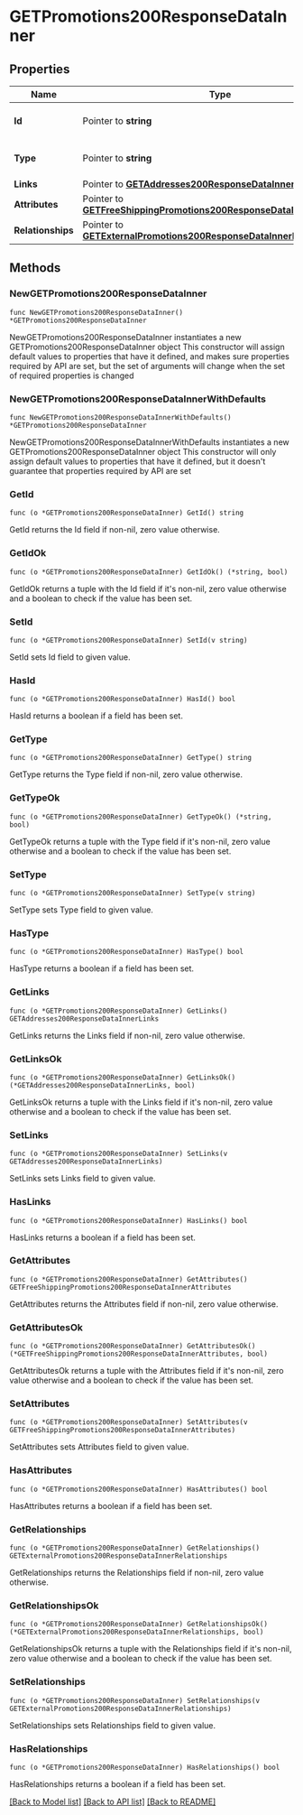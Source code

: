 # GETPromotions200ResponseDataInner

## Properties

Name | Type | Description | Notes
------------ | ------------- | ------------- | -------------
**Id** | Pointer to **string** | The resource&#39;s id | [optional] 
**Type** | Pointer to **string** | The resource&#39;s type | [optional] [default to "promotions"]
**Links** | Pointer to [**GETAddresses200ResponseDataInnerLinks**](GETAddresses200ResponseDataInnerLinks.md) |  | [optional] 
**Attributes** | Pointer to [**GETFreeShippingPromotions200ResponseDataInnerAttributes**](GETFreeShippingPromotions200ResponseDataInnerAttributes.md) |  | [optional] 
**Relationships** | Pointer to [**GETExternalPromotions200ResponseDataInnerRelationships**](GETExternalPromotions200ResponseDataInnerRelationships.md) |  | [optional] 

## Methods

### NewGETPromotions200ResponseDataInner

`func NewGETPromotions200ResponseDataInner() *GETPromotions200ResponseDataInner`

NewGETPromotions200ResponseDataInner instantiates a new GETPromotions200ResponseDataInner object
This constructor will assign default values to properties that have it defined,
and makes sure properties required by API are set, but the set of arguments
will change when the set of required properties is changed

### NewGETPromotions200ResponseDataInnerWithDefaults

`func NewGETPromotions200ResponseDataInnerWithDefaults() *GETPromotions200ResponseDataInner`

NewGETPromotions200ResponseDataInnerWithDefaults instantiates a new GETPromotions200ResponseDataInner object
This constructor will only assign default values to properties that have it defined,
but it doesn't guarantee that properties required by API are set

### GetId

`func (o *GETPromotions200ResponseDataInner) GetId() string`

GetId returns the Id field if non-nil, zero value otherwise.

### GetIdOk

`func (o *GETPromotions200ResponseDataInner) GetIdOk() (*string, bool)`

GetIdOk returns a tuple with the Id field if it's non-nil, zero value otherwise
and a boolean to check if the value has been set.

### SetId

`func (o *GETPromotions200ResponseDataInner) SetId(v string)`

SetId sets Id field to given value.

### HasId

`func (o *GETPromotions200ResponseDataInner) HasId() bool`

HasId returns a boolean if a field has been set.

### GetType

`func (o *GETPromotions200ResponseDataInner) GetType() string`

GetType returns the Type field if non-nil, zero value otherwise.

### GetTypeOk

`func (o *GETPromotions200ResponseDataInner) GetTypeOk() (*string, bool)`

GetTypeOk returns a tuple with the Type field if it's non-nil, zero value otherwise
and a boolean to check if the value has been set.

### SetType

`func (o *GETPromotions200ResponseDataInner) SetType(v string)`

SetType sets Type field to given value.

### HasType

`func (o *GETPromotions200ResponseDataInner) HasType() bool`

HasType returns a boolean if a field has been set.

### GetLinks

`func (o *GETPromotions200ResponseDataInner) GetLinks() GETAddresses200ResponseDataInnerLinks`

GetLinks returns the Links field if non-nil, zero value otherwise.

### GetLinksOk

`func (o *GETPromotions200ResponseDataInner) GetLinksOk() (*GETAddresses200ResponseDataInnerLinks, bool)`

GetLinksOk returns a tuple with the Links field if it's non-nil, zero value otherwise
and a boolean to check if the value has been set.

### SetLinks

`func (o *GETPromotions200ResponseDataInner) SetLinks(v GETAddresses200ResponseDataInnerLinks)`

SetLinks sets Links field to given value.

### HasLinks

`func (o *GETPromotions200ResponseDataInner) HasLinks() bool`

HasLinks returns a boolean if a field has been set.

### GetAttributes

`func (o *GETPromotions200ResponseDataInner) GetAttributes() GETFreeShippingPromotions200ResponseDataInnerAttributes`

GetAttributes returns the Attributes field if non-nil, zero value otherwise.

### GetAttributesOk

`func (o *GETPromotions200ResponseDataInner) GetAttributesOk() (*GETFreeShippingPromotions200ResponseDataInnerAttributes, bool)`

GetAttributesOk returns a tuple with the Attributes field if it's non-nil, zero value otherwise
and a boolean to check if the value has been set.

### SetAttributes

`func (o *GETPromotions200ResponseDataInner) SetAttributes(v GETFreeShippingPromotions200ResponseDataInnerAttributes)`

SetAttributes sets Attributes field to given value.

### HasAttributes

`func (o *GETPromotions200ResponseDataInner) HasAttributes() bool`

HasAttributes returns a boolean if a field has been set.

### GetRelationships

`func (o *GETPromotions200ResponseDataInner) GetRelationships() GETExternalPromotions200ResponseDataInnerRelationships`

GetRelationships returns the Relationships field if non-nil, zero value otherwise.

### GetRelationshipsOk

`func (o *GETPromotions200ResponseDataInner) GetRelationshipsOk() (*GETExternalPromotions200ResponseDataInnerRelationships, bool)`

GetRelationshipsOk returns a tuple with the Relationships field if it's non-nil, zero value otherwise
and a boolean to check if the value has been set.

### SetRelationships

`func (o *GETPromotions200ResponseDataInner) SetRelationships(v GETExternalPromotions200ResponseDataInnerRelationships)`

SetRelationships sets Relationships field to given value.

### HasRelationships

`func (o *GETPromotions200ResponseDataInner) HasRelationships() bool`

HasRelationships returns a boolean if a field has been set.


[[Back to Model list]](../README.md#documentation-for-models) [[Back to API list]](../README.md#documentation-for-api-endpoints) [[Back to README]](../README.md)


